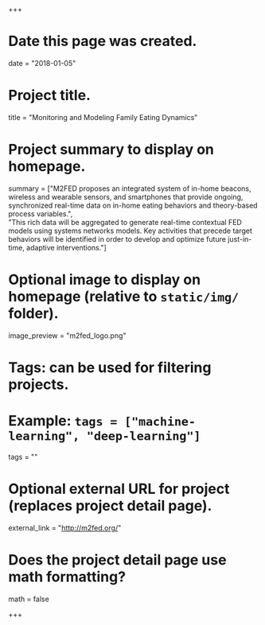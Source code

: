 +++
# Date this page was created.
date = "2018-01-05"

# Project title.
title = "Monitoring and Modeling Family Eating Dynamics"

# Project summary to display on homepage.
summary = ["M2FED proposes an integrated system of in-home beacons, wireless and wearable sensors, and smartphones that provide ongoing, synchronized real-time data on in-home eating behaviors and theory-based process variables.", <br/> "This rich data will be aggregated to generate real-time contextual FED models using systems networks models. Key activities that precede target behaviors will be identified in order to develop and optimize future just-in-time, adaptive interventions."]

# Optional image to display on homepage (relative to `static/img/` folder).
image_preview = "m2fed_logo.png"

# Tags: can be used for filtering projects.
# Example: `tags = ["machine-learning", "deep-learning"]`
tags = ""

# Optional external URL for project (replaces project detail page).
external_link = "http://m2fed.org/"

# Does the project detail page use math formatting?
math = false

+++
